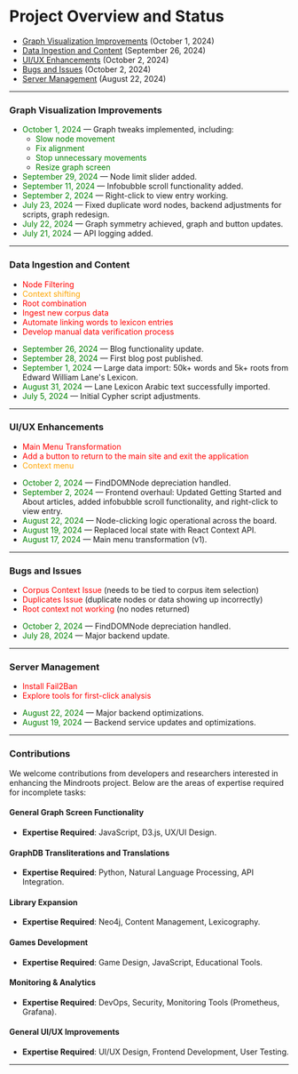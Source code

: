 # Project Overview and Status


+ <span style="color:green;">[Graph Visualization Improvements](#graph-visualization-improvements)</span> (October 1, 2024)
+ <span style="color:orange;">[Data Ingestion and Content](#data-ingestion-and-content)</span> (September 26, 2024)
+ <span style="color:orange;">[UI/UX Enhancements](#uiux-enhancements)</span> (October 2, 2024)
+ <span style="color:red;">[Bugs and Issues](#bugs-and-issues)</span> (October 2, 2024)
+ <span style="color:orange;">[Server Management](#server-management)</span> (August 22, 2024)

---

### Graph Visualization Improvements

- <span style="color:green;">October 1, 2024</span> — Graph tweaks implemented, including:
  + <span style="color:green;">Slow node movement</span>
  + <span style="color:green;">Fix alignment</span>
  + <span style="color:green;">Stop unnecessary movements</span>
  + <span style="color:green;">Resize graph screen</span>
- <span style="color:green;">September 29, 2024</span> — Node limit slider added.
- <span style="color:green;">September 11, 2024</span> — Infobubble scroll functionality added.
- <span style="color:green;">September 2, 2024</span> — Right-click to view entry working.
- <span style="color:green;">July 23, 2024</span> — Fixed duplicate word nodes, backend adjustments for scripts, graph redesign.
- <span style="color:green;">July 22, 2024</span> — Graph symmetry achieved, graph and button updates.
- <span style="color:green;">July 21, 2024</span> — API logging added.

---

### Data Ingestion and Content

+ <span style="color:red;">Node Filtering</span>
+ <span style="color:orange;">Context shifting</span>
+ <span style="color:red;">Root combination</span>
+ <span style="color:red;">Ingest new corpus data</span>
+ <span style="color:red;">Automate linking words to lexicon entries</span>
+ <span style="color:red;">Develop manual data verification process</span>

- <span style="color:green;">September 26, 2024</span> — Blog functionality update.
- <span style="color:green;">September 28, 2024</span> — First blog post published.
- <span style="color:green;">September 1, 2024</span> — Large data import: 50k+ words and 5k+ roots from Edward William Lane's Lexicon.
- <span style="color:green;">August 31, 2024</span> — Lane Lexicon Arabic text successfully imported.
- <span style="color:green;">July 5, 2024</span> — Initial Cypher script adjustments.

---

### UI/UX Enhancements

+ <span style="color:red;">Main Menu Transformation</span>
+ <span style="color:red;">Add a button to return to the main site and exit the application</span>
+ <span style="color:orange;">Context menu</span>

- <span style="color:green;">October 2, 2024</span> — FindDOMNode depreciation handled.
- <span style="color:green;">September 2, 2024</span> — Frontend overhaul: Updated Getting Started and About articles, added infobubble scroll functionality, and right-click to view entry.
- <span style="color:green;">August 22, 2024</span> — Node-clicking logic operational across the board.
- <span style="color:green;">August 19, 2024</span> — Replaced local state with React Context API.
- <span style="color:green;">August 17, 2024</span> — Main menu transformation (v1).

---

### Bugs and Issues

+ <span style="color:red;">Corpus Context Issue</span> (needs to be tied to corpus item selection)
+ <span style="color:red;">Duplicates Issue</span> (duplicate nodes or data showing up incorrectly)
+ <span style="color:red;">Root context not working</span> (no nodes returned)

- <span style="color:green;">October 2, 2024</span> — FindDOMNode depreciation handled.
- <span style="color:green;">July 28, 2024</span> — Major backend update.

---

### Server Management

+ <span style="color:red;">Install Fail2Ban</span>
+ <span style="color:red;">Explore tools for first-click analysis</span>

- <span style="color:green;">August 22, 2024</span> — Major backend optimizations.
- <span style="color:green;">August 19, 2024</span> — Backend service updates and optimizations.

---

### Contributions

We welcome contributions from developers and researchers interested in enhancing the Mindroots project. Below are the areas of expertise required for incomplete tasks:

#### **General Graph Screen Functionality**
+ **Expertise Required**: JavaScript, D3.js, UX/UI Design.

#### **GraphDB Transliterations and Translations**
+ **Expertise Required**: Python, Natural Language Processing, API Integration.

#### **Library Expansion**
+ **Expertise Required**: Neo4j, Content Management, Lexicography.

#### **Games Development**
+ **Expertise Required**: Game Design, JavaScript, Educational Tools.

#### **Monitoring & Analytics**
+ **Expertise Required**: DevOps, Security, Monitoring Tools (Prometheus, Grafana).

#### **General UI/UX Improvements**
+ **Expertise Required**: UI/UX Design, Frontend Development, User Testing.

---

